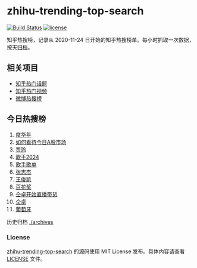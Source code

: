 # zhihu-trending-top-search

[![Build Status](https://github.com/justjavac/zhihu-trending-top-search/workflows/ci/badge.svg?branch=main)](https://github.com/justjavac/zhihu-trending-top-search/actions)
[![license](https://img.shields.io/github/license/justjavac/zhihu-trending-top-search)](https://github.com/justjavac/zhihu-trending-top-search/blob/main/LICENSE)

知乎热搜榜，记录从 2020-11-24 日开始的知乎热搜榜单。每小时抓取一次数据，按天[归档](./archives)。

## 相关项目

- [知乎热门话题](https://github.com/justjavac/zhihu-trending-hot-questions)
- [知乎热门视频](https://github.com/justjavac/zhihu-trending-hot-video)
- [微博热搜榜](https://github.com/justjavac/weibo-trending-hot-search)

## 今日热搜榜

<!-- BEGIN -->
<!-- 最后更新时间 Fri Jul 05 2024 08:51:48 GMT+0800 (China Standard Time) -->

1. [度华年](https://www.zhihu.com/search?q=%E5%BA%A6%E5%8D%8E%E5%B9%B4)
1. [如何看待今日A股市场](https://www.zhihu.com/search?q=%E5%A6%82%E4%BD%95%E7%9C%8B%E5%BE%85%E4%BB%8A%E6%97%A5A%E8%82%A1%E5%B8%82%E5%9C%BA)
1. [贾玲](https://www.zhihu.com/search?q=%E8%B4%BE%E7%8E%B2)
1. [歌手2024](https://www.zhihu.com/search?q=%E6%AD%8C%E6%89%8B2024)
1. [歌手歌单](https://www.zhihu.com/search?q=%E6%AD%8C%E6%89%8B%E6%AD%8C%E5%8D%95)
1. [张志杰](https://www.zhihu.com/search?q=%E5%BC%A0%E5%BF%97%E6%9D%B0)
1. [王俊凯](https://www.zhihu.com/search?q=%E7%8E%8B%E4%BF%8A%E5%87%AF)
1. [百花奖](https://www.zhihu.com/search?q=%E7%99%BE%E8%8A%B1%E5%A5%96)
1. [仝卓开始直播带货](https://www.zhihu.com/search?q=%E4%BB%9D%E5%8D%93%E5%BC%80%E5%A7%8B%E7%9B%B4%E6%92%AD%E5%B8%A6%E8%B4%A7)
1. [仝卓](https://www.zhihu.com/search?q=%E4%BB%9D%E5%8D%93)
1. [葡萄牙](https://www.zhihu.com/search?q=%E8%91%A1%E8%90%84%E7%89%99)

<!-- END -->

历史归档 [./archives](./archives)

### License

[zhihu-trending-top-search](https://github.com/justjavac/zhihu-trending-top-search) 的源码使用 MIT License
发布。具体内容请查看 [LICENSE](./LICENSE) 文件。

